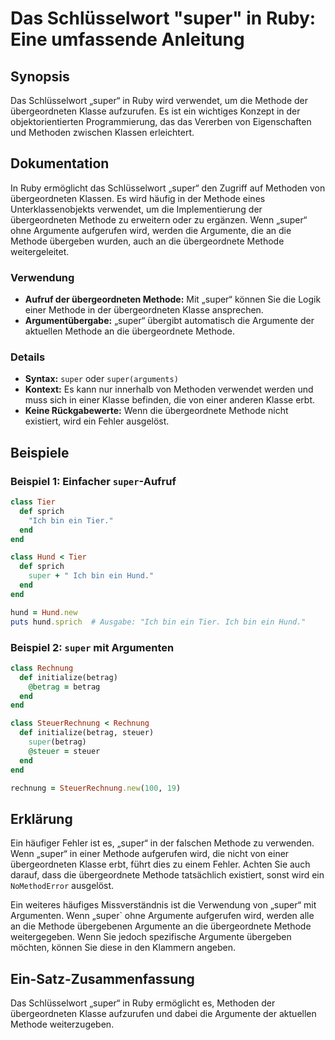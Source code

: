 <!--
Meta Description: # Das Schlüsselwort "super" in Ruby: Eine umfassende Anleitung ## Synopsis Das Schlüsselwort „super“ in Ruby wird verwendet, um die Methode der überge...
Meta Keywords: super, die, methode, der, ein
-->

# Das Schlüsselwort "super" in Ruby: Eine umfassende Anleitung

## Synopsis
Das Schlüsselwort „super“ in Ruby wird verwendet, um die Methode der übergeordneten Klasse aufzurufen. Es ist ein wichtiges Konzept in der objektorientierten Programmierung, das das Vererben von Eigenschaften und Methoden zwischen Klassen erleichtert.

## Dokumentation
In Ruby ermöglicht das Schlüsselwort „super“ den Zugriff auf Methoden von übergeordneten Klassen. Es wird häufig in der Methode eines Unterklassenobjekts verwendet, um die Implementierung der übergeordneten Methode zu erweitern oder zu ergänzen. Wenn „super“ ohne Argumente aufgerufen wird, werden die Argumente, die an die Methode übergeben wurden, auch an die übergeordnete Methode weitergeleitet.

### Verwendung
- **Aufruf der übergeordneten Methode:** Mit „super“ können Sie die Logik einer Methode in der übergeordneten Klasse ansprechen.
- **Argumentübergabe:** „super“ übergibt automatisch die Argumente der aktuellen Methode an die übergeordnete Methode.

### Details
- **Syntax:** `super` oder `super(arguments)`
- **Kontext:** Es kann nur innerhalb von Methoden verwendet werden und muss sich in einer Klasse befinden, die von einer anderen Klasse erbt.
- **Keine Rückgabewerte:** Wenn die übergeordnete Methode nicht existiert, wird ein Fehler ausgelöst.

## Beispiele

### Beispiel 1: Einfacher `super`-Aufruf
```ruby
class Tier
  def sprich
    "Ich bin ein Tier."
  end
end

class Hund < Tier
  def sprich
    super + " Ich bin ein Hund."
  end
end

hund = Hund.new
puts hund.sprich  # Ausgabe: "Ich bin ein Tier. Ich bin ein Hund."
```

### Beispiel 2: `super` mit Argumenten
```ruby
class Rechnung
  def initialize(betrag)
    @betrag = betrag
  end
end

class SteuerRechnung < Rechnung
  def initialize(betrag, steuer)
    super(betrag)
    @steuer = steuer
  end
end

rechnung = SteuerRechnung.new(100, 19)
```

## Erklärung
Ein häufiger Fehler ist es, „super“ in der falschen Methode zu verwenden. Wenn „super“ in einer Methode aufgerufen wird, die nicht von einer übergeordneten Klasse erbt, führt dies zu einem Fehler. Achten Sie auch darauf, dass die übergeordnete Methode tatsächlich existiert, sonst wird ein `NoMethodError` ausgelöst.

Ein weiteres häufiges Missverständnis ist die Verwendung von „super“ mit Argumenten. Wenn „super` ohne Argumente aufgerufen wird, werden alle an die Methode übergebenen Argumente an die übergeordnete Methode weitergegeben. Wenn Sie jedoch spezifische Argumente übergeben möchten, können Sie diese in den Klammern angeben.

## Ein-Satz-Zusammenfassung
Das Schlüsselwort „super“ in Ruby ermöglicht es, Methoden der übergeordneten Klasse aufzurufen und dabei die Argumente der aktuellen Methode weiterzugeben.